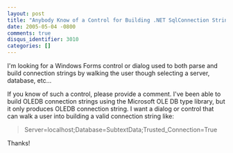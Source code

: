 ```yaml
---
layout: post
title: "Anybody Know of a Control for Building .NET SqlConnection Strings?"
date: 2005-05-04 -0800
comments: true
disqus_identifier: 3010
categories: []
---
```

I'm looking for a Windows Forms control or dialog used to both parse and
build connection strings by walking the user though selecting a server,
database, etc...

If you know of such a control, please provide a comment. I've been able
to build OLEDB connection strings using the Microsoft OLE DB type
library, but it only produces OLEDB connection string. I want a dialog
or control that can walk a user into building a valid connection string
like:

> Server=localhost;Database=SubtextData;Trusted\_Connection=True

Thanks!

